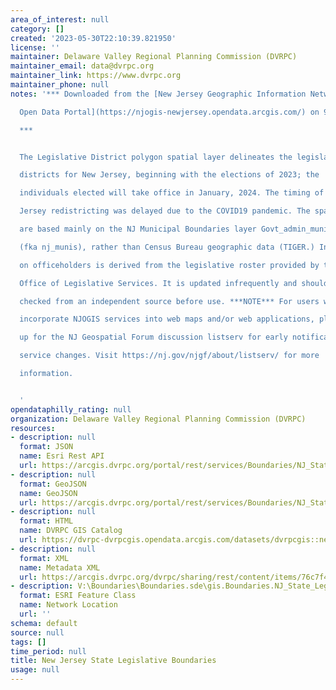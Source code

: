 ```yaml
---
area_of_interest: null
category: []
created: '2023-05-30T22:10:39.821950'
license: ''
maintainer: Delaware Valley Regional Planning Commission (DVRPC)
maintainer_email: data@dvrpc.org
maintainer_link: https://www.dvrpc.org
maintainer_phone: null
notes: '*** Downloaded from the [New Jersey Geographic Information Network (NJGIN)

  Open Data Portal](https://njogis-newjersey.opendata.arcgis.com/) on 9/26/2022

  ***


  The Legislative District polygon spatial layer delineates the legislative

  districts for New Jersey, beginning with the elections of 2023; the

  individuals elected will take office in January, 2024. The timing of this New

  Jersey redistricting was delayed due to the COVID19 pandemic. The spatial data

  are based mainly on the NJ Municipal Boundaries layer Govt_admin_municipal_bnd

  (fka nj_munis), rather than Census Bureau geographic data (TIGER.) Information

  on officeholders is derived from the legislative roster provided by the NJ

  Office of Legislative Services. It is updated infrequently and should be

  checked from an independent source before use. ***NOTE*** For users who

  incorporate NJOGIS services into web maps and/or web applications, please sign

  up for the NJ Geospatial Forum discussion listserv for early notification of

  service changes. Visit https://nj.gov/njgf/about/listserv/ for more

  information.


  '
opendataphilly_rating: null
organization: Delaware Valley Regional Planning Commission (DVRPC)
resources:
- description: null
  format: JSON
  name: Esri Rest API
  url: https://arcgis.dvrpc.org/portal/rest/services/Boundaries/NJ_State_Legislative/FeatureServer/0
- description: null
  format: GeoJSON
  name: GeoJSON
  url: https://arcgis.dvrpc.org/portal/rest/services/Boundaries/NJ_State_Legislative/FeatureServer/0/query?where=1=1&outsr=4326&outfields=*&f=geojson
- description: null
  format: HTML
  name: DVRPC GIS Catalog
  url: https://dvrpc-dvrpcgis.opendata.arcgis.com/datasets/dvrpcgis::new-jersey-state-legislative-boundaries
- description: null
  format: XML
  name: Metadata XML
  url: https://arcgis.dvrpc.org/dvrpc/sharing/rest/content/items/76c7f48eb3004dc29e88cf46212b1a6d/info/metadata/metadata.xml?format=default
- description: V:\Boundaries\Boundaries.sde\gis.Boundaries.NJ_State_Legislative
  format: ESRI Feature Class
  name: Network Location
  url: ''
schema: default
source: null
tags: []
time_period: null
title: New Jersey State Legislative Boundaries
usage: null
---
```

